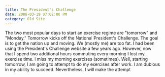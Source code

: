 ```yaml
---
title: The President's Challenge
date: 2008-03-19 07:02:00 PM
category: Old Site
---
```


The two most popular days to start an exercise regime are "tomorrow" and "Monday." Tomorrow kicks off the National President's Challenge. The goal is to get the nation up and moving. We (mostly me) are too fat. I had been using the President's Challenge website a few years ago. However, now that I spend two additional hours commuting every morning I lost my exercise time. I miss my morning exercises (sometimes). Well, starting tomorrow, I am going to attempt to do my exercises after work. I am dubious in my ability to succeed. Nevertheless, I will make the attempt
